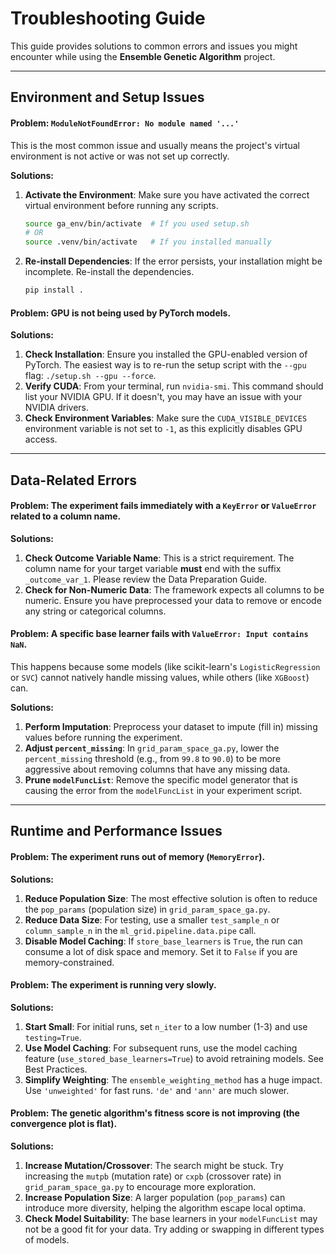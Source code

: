 # Troubleshooting Guide

This guide provides solutions to common errors and issues you might encounter while using the **Ensemble Genetic Algorithm** project.

---

## Environment and Setup Issues

#### Problem: `ModuleNotFoundError: No module named '...'`

This is the most common issue and usually means the project's virtual environment is not active or was not set up correctly.

**Solutions:**
1.  **Activate the Environment**: Make sure you have activated the correct virtual environment before running any scripts.
    ```bash
    source ga_env/bin/activate  # If you used setup.sh
    # OR
    source .venv/bin/activate   # If you installed manually
    ```
2.  **Re-install Dependencies**: If the error persists, your installation might be incomplete. Re-install the dependencies.
    ```bash
    pip install .
    ```

#### Problem: GPU is not being used by PyTorch models.

**Solutions:**
1.  **Check Installation**: Ensure you installed the GPU-enabled version of PyTorch. The easiest way is to re-run the setup script with the `--gpu` flag: `./setup.sh --gpu --force`.
2.  **Verify CUDA**: From your terminal, run `nvidia-smi`. This command should list your NVIDIA GPU. If it doesn't, you may have an issue with your NVIDIA drivers.
3.  **Check Environment Variables**: Make sure the `CUDA_VISIBLE_DEVICES` environment variable is not set to `-1`, as this explicitly disables GPU access.

---

## Data-Related Errors

#### Problem: The experiment fails immediately with a `KeyError` or `ValueError` related to a column name.

**Solutions:**
1.  **Check Outcome Variable Name**: This is a strict requirement. The column name for your target variable **must** end with the suffix `_outcome_var_1`. Please review the Data Preparation Guide.
2.  **Check for Non-Numeric Data**: The framework expects all columns to be numeric. Ensure you have preprocessed your data to remove or encode any string or categorical columns.

#### Problem: A specific base learner fails with `ValueError: Input contains NaN`.

This happens because some models (like scikit-learn's `LogisticRegression` or `SVC`) cannot natively handle missing values, while others (like `XGBoost`) can.

**Solutions:**
1.  **Perform Imputation**: Preprocess your dataset to impute (fill in) missing values before running the experiment.
2.  **Adjust `percent_missing`**: In `grid_param_space_ga.py`, lower the `percent_missing` threshold (e.g., from `99.8` to `90.0`) to be more aggressive about removing columns that have any missing data.
3.  **Prune `modelFuncList`**: Remove the specific model generator that is causing the error from the `modelFuncList` in your experiment script.

---

## Runtime and Performance Issues

#### Problem: The experiment runs out of memory (`MemoryError`).

**Solutions:**
1.  **Reduce Population Size**: The most effective solution is often to reduce the `pop_params` (population size) in `grid_param_space_ga.py`.
2.  **Reduce Data Size**: For testing, use a smaller `test_sample_n` or `column_sample_n` in the `ml_grid.pipeline.data.pipe` call.
3.  **Disable Model Caching**: If `store_base_learners` is `True`, the run can consume a lot of disk space and memory. Set it to `False` if you are memory-constrained.

#### Problem: The experiment is running very slowly.

**Solutions:**
1.  **Start Small**: For initial runs, set `n_iter` to a low number (1-3) and use `testing=True`.
2.  **Use Model Caching**: For subsequent runs, use the model caching feature (`use_stored_base_learners=True`) to avoid retraining models. See Best Practices.
3.  **Simplify Weighting**: The `ensemble_weighting_method` has a huge impact. Use `'unweighted'` for fast runs. `'de'` and `'ann'` are much slower.

#### Problem: The genetic algorithm's fitness score is not improving (the convergence plot is flat).

**Solutions:**
1.  **Increase Mutation/Crossover**: The search might be stuck. Try increasing the `mutpb` (mutation rate) or `cxpb` (crossover rate) in `grid_param_space_ga.py` to encourage more exploration.
2.  **Increase Population Size**: A larger population (`pop_params`) can introduce more diversity, helping the algorithm escape local optima.
3.  **Check Model Suitability**: The base learners in your `modelFuncList` may not be a good fit for your data. Try adding or swapping in different types of models.